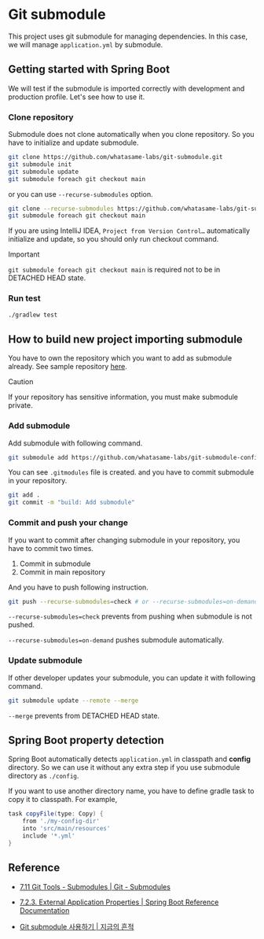 # Git submodule

This project uses git submodule for managing dependencies. In this case, we will manage `application.yml` by
submodule.

## Getting started with Spring Boot

We will test if the submodule is imported correctly with development and production profile. Let's see how to use it.

### Clone repository

Submodule does not clone automatically when you clone repository. So you have to initialize and update submodule.

```bash
git clone https://github.com/whatasame-labs/git-submodule.git
git submodule init
git submodule update
git submodule foreach git checkout main
```

or you can use `--recurse-submodules` option.

```bash
git clone --recurse-submodules https://github.com/whatasame-labs/git-submodule.git
git submodule foreach git checkout main
```

If you are using IntelliJ IDEA, `Project from Version Control…` automatically initialize and update, so you should only
run checkout command.

> [!IMPORTANT]
>
> `git submodule foreach git checkout main` is required not to be in DETACHED HEAD state.

### Run test

```bash
./gradlew test
```

## How to build new project importing submodule

You have to own the repository which you want to add as submodule already. See sample
repository [here](https://github.com/whatasame-labs/git-submodule-config).

> [!CAUTION]
>
> If your repository has sensitive information, you must make submodule private.

### Add submodule

Add submodule with following command.

```bash
git submodule add https://github.com/whatasame-labs/git-submodule-config.git config
```

You can see `.gitmodules` file is created. and you have to commit submodule in your repository.

```bash
git add .
git commit -m "build: Add submodule"
```

### Commit and push your change

If you want to commit after changing submodule in your repository, you have to commit two times.

1. Commit in submodule
2. Commit in main repository

And you have to push following instruction.

```bash
git push --recurse-submodules=check # or --recurse-submodules=on-demand
```

`--recurse-submodules=check` prevents from pushing when submodule is not pushed.

`--recurse-submodules=on-demand` pushes submodule automatically.

### Update submodule

If other developer updates your submodule, you can update it with following command.

```bash
git submodule update --remote --merge
```

`--merge` prevents from DETACHED HEAD state.

## Spring Boot property detection

Spring Boot automatically detects `application.yml` in classpath and **config** directory. So we can use it without any
extra step if you use submodule directory as `./config`.

If you want to use another directory name, you have to define gradle task to copy it to classpath. For example,

```groovy
task copyFile(type: Copy) {
    from './my-config-dir'
    into 'src/main/resources'
    include '*.yml'
}
```

## Reference

- [7.11 Git Tools - Submodules | Git - Submodules](https://git-scm.com/book/en/v2/Git-Tools-Submodules)

- [7.2.3. External Application Properties | Spring Boot Reference Documentation](https://docs.spring.io/spring-boot/docs/current/reference/htmlsingle/#features.external-config.files)

- [Git submodule 사용하기 | 지금의 흔적](https://pinedance.github.io/blog/2019/05/28/Git-Submodule)
